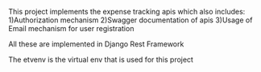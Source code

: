 This project implements the expense tracking apis which also includes:
  1)Authorization mechanism
  2)Swagger documentation of apis
  3)Usage of Email mechanism for user registration

All these are implemented in Django Rest Framework

The etvenv is the virtual env that is used for this project
